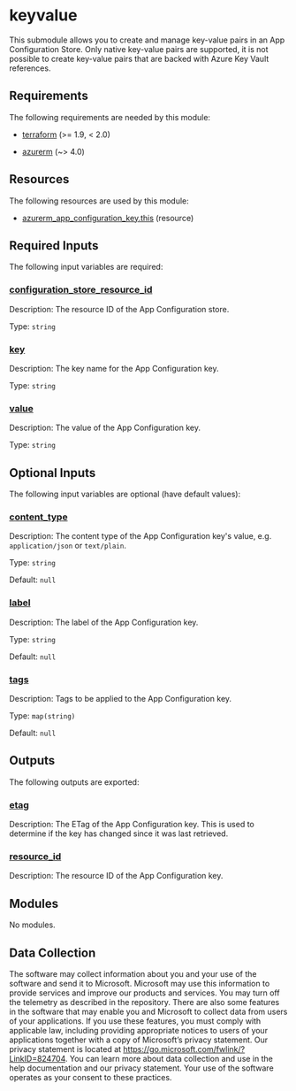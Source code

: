 <!-- BEGIN_TF_DOCS -->
# keyvalue

This submodule allows you to create and manage key-value pairs in an App Configuration Store.
Only native key-value pairs are supported, it is not possible to create key-value pairs that are backed with Azure Key Vault references.

<!-- markdownlint-disable MD033 -->
## Requirements

The following requirements are needed by this module:

- <a name="requirement_terraform"></a> [terraform](#requirement\_terraform) (>= 1.9, < 2.0)

- <a name="requirement_azurerm"></a> [azurerm](#requirement\_azurerm) (~> 4.0)

## Resources

The following resources are used by this module:

- [azurerm_app_configuration_key.this](https://registry.terraform.io/providers/hashicorp/azurerm/latest/docs/resources/app_configuration_key) (resource)

<!-- markdownlint-disable MD013 -->
## Required Inputs

The following input variables are required:

### <a name="input_configuration_store_resource_id"></a> [configuration\_store\_resource\_id](#input\_configuration\_store\_resource\_id)

Description: The resource ID of the App Configuration store.

Type: `string`

### <a name="input_key"></a> [key](#input\_key)

Description: The key name for the App Configuration key.

Type: `string`

### <a name="input_value"></a> [value](#input\_value)

Description: The value of the App Configuration key.

Type: `string`

## Optional Inputs

The following input variables are optional (have default values):

### <a name="input_content_type"></a> [content\_type](#input\_content\_type)

Description: The content type of the App Configuration key's value, e.g. `application/json` or `text/plain`.

Type: `string`

Default: `null`

### <a name="input_label"></a> [label](#input\_label)

Description: The label of the App Configuration key.

Type: `string`

Default: `null`

### <a name="input_tags"></a> [tags](#input\_tags)

Description: Tags to be applied to the App Configuration key.

Type: `map(string)`

Default: `null`

## Outputs

The following outputs are exported:

### <a name="output_etag"></a> [etag](#output\_etag)

Description: The ETag of the App Configuration key. This is used to determine if the key has changed since it was last retrieved.

### <a name="output_resource_id"></a> [resource\_id](#output\_resource\_id)

Description: The resource ID of the App Configuration key.

## Modules

No modules.

<!-- markdownlint-disable-next-line MD041 -->
## Data Collection

The software may collect information about you and your use of the software and send it to Microsoft. Microsoft may use this information to provide services and improve our products and services. You may turn off the telemetry as described in the repository. There are also some features in the software that may enable you and Microsoft to collect data from users of your applications. If you use these features, you must comply with applicable law, including providing appropriate notices to users of your applications together with a copy of Microsoft’s privacy statement. Our privacy statement is located at <https://go.microsoft.com/fwlink/?LinkID=824704>. You can learn more about data collection and use in the help documentation and our privacy statement. Your use of the software operates as your consent to these practices.
<!-- END_TF_DOCS -->